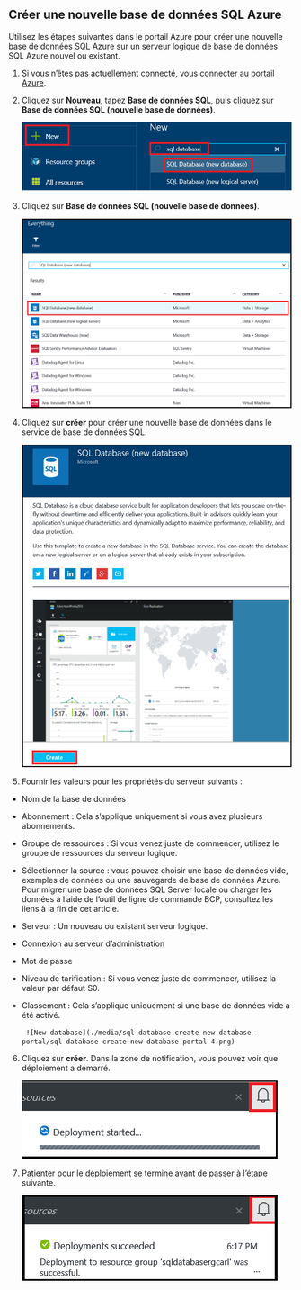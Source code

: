 
<!--
includes/sql-database-create-new-database-portal.md

Latest Freshness check:  2016-04-11 , carlrab.

As of circa 2016-04-11, the following topics might include this include:
articles/sql-database/sql-database-get-started-tutorial.md

-->
## <a name="create-a-new-azure-sql-database"></a>Créer une nouvelle base de données SQL Azure

Utilisez les étapes suivantes dans le portail Azure pour créer une nouvelle base de données SQL Azure sur un serveur logique de base de données SQL Azure nouvel ou existant.

1. Si vous n’êtes pas actuellement connecté, vous connecter au [portail Azure](http://portal.azure.com).
2. Cliquez sur **Nouveau**, tapez **Base de données SQL**, puis cliquez sur **Base de données SQL (nouvelle base de données)**.

     ![Nouvelle base de données](./media/sql-database-create-new-database-portal/sql-database-create-new-database-portal-1.png)

3. Cliquez sur **Base de données SQL (nouvelle base de données)**.

     ![Nouvelle base de données](./media/sql-database-create-new-database-portal/sql-database-create-new-database-portal-2.png)

4. Cliquez sur **créer** pour créer une nouvelle base de données dans le service de base de données SQL.

     ![Nouvelle base de données](./media/sql-database-create-new-database-portal/sql-database-create-new-database-portal-3.png)

5. Fournir les valeurs pour les propriétés du serveur suivants :

 - Nom de la base de données
 - Abonnement : Cela s’applique uniquement si vous avez plusieurs abonnements.
 - Groupe de ressources : Si vous venez juste de commencer, utilisez le groupe de ressources du serveur logique.
 - Sélectionner la source : vous pouvez choisir une base de données vide, exemples de données ou une sauvegarde de base de données Azure. Pour migrer une base de données SQL Server locale ou charger les données à l’aide de l’outil de ligne de commande BCP, consultez les liens à la fin de cet article.
 - Serveur : Un nouveau ou existant serveur logique.
 - Connexion au serveur d’administration
 - Mot de passe
 - Niveau de tarification : Si vous venez juste de commencer, utilisez la valeur par défaut S0.
 - Classement : Cela s’applique uniquement si une base de données vide a été activé.

        ![New database](./media/sql-database-create-new-database-portal/sql-database-create-new-database-portal-4.png)

6.  Cliquez sur **créer**. Dans la zone de notification, vous pouvez voir que déploiement a démarré.

     ![Nouvelle base de données](./media/sql-database-create-new-database-portal/sql-database-create-new-database-portal-5.png)

7. Patienter pour le déploiement se termine avant de passer à l’étape suivante.

     ![Nouvelle base de données](./media/sql-database-create-new-database-portal/sql-database-create-new-database-portal-6.png)
